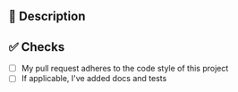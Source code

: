 <!--
  (Leave the comments as they are, they won't show on GitHub.)

  Hi! 👋 Thanks for taking the time to make the project better 🤗
-->

## 📑 Description

<!-- Add a brief description of the changes -->

## ✅ Checks

<!-- Make sure you check the following fields -->

- [ ] My pull request adheres to the code style of this project
- [ ] If applicable, I've added docs and tests

<!--do not edit: pr-->
